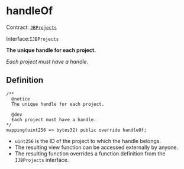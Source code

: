 # handleOf

Contract: [`JBProjects`](../)

Interface:`IJBProjects`

**The unique handle for each project.**

_Each project must have a handle._

## Definition

```solidity
/** 
  @notice 
  The unique handle for each project.

  @dev
  Each project must have a handle.
*/
mapping(uint256 => bytes32) public override handleOf;
```

* `uint256` is the ID of the project to which the handle belongs.
* The resulting view function can be accessed externally by anyone.
* The resulting function overrides a function definition from the `IJBProjects` interface.
